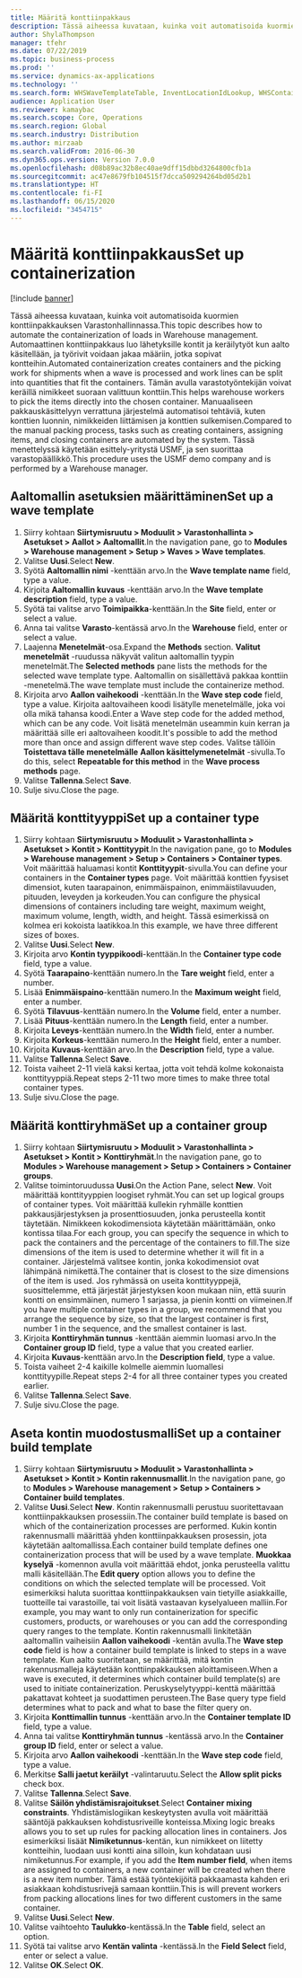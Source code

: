 ```yaml
---
title: Määritä konttiinpakkaus
description: Tässä aiheessa kuvataan, kuinka voit automatisoida kuormien konttiinpakkauksen Varastonhallinnassa.
author: ShylaThompson
manager: tfehr
ms.date: 07/22/2019
ms.topic: business-process
ms.prod: ''
ms.service: dynamics-ax-applications
ms.technology: ''
ms.search.form: WHSWaveTemplateTable, InventLocationIdLookup, WHSContainerType, WHSContainerGroup, WHSContainerizationTable, WHSContainerizationBreak, WHSCreateContainerBreak
audience: Application User
ms.reviewer: kamaybac
ms.search.scope: Core, Operations
ms.search.region: Global
ms.search.industry: Distribution
ms.author: mirzaab
ms.search.validFrom: 2016-06-30
ms.dyn365.ops.version: Version 7.0.0
ms.openlocfilehash: d08b89ac32b8ec40ae9dff15dbbd3264800cfb1a
ms.sourcegitcommit: ac47e8679fb104515f7dcca509294264bd05d2b1
ms.translationtype: HT
ms.contentlocale: fi-FI
ms.lasthandoff: 06/15/2020
ms.locfileid: "3454715"
---
```

# <a name="set-up-containerization"></a><span data-ttu-id="8a3bd-103">Määritä konttiinpakkaus</span><span class="sxs-lookup"><span data-stu-id="8a3bd-103">Set up containerization</span></span>

[!include [banner](../../includes/banner.md)]

<span data-ttu-id="8a3bd-104">Tässä aiheessa kuvataan, kuinka voit automatisoida kuormien konttiinpakkauksen Varastonhallinnassa.</span><span class="sxs-lookup"><span data-stu-id="8a3bd-104">This topic describes how to automate the containerization of loads in Warehouse management.</span></span> <span data-ttu-id="8a3bd-105">Automaattinen konttiinpakkaus luo lähetyksille kontit ja keräilytyöt kun aalto käsitellään, ja työrivit voidaan jakaa määriin, jotka sopivat kontteihin.</span><span class="sxs-lookup"><span data-stu-id="8a3bd-105">Automated containerization creates containers and the picking work for shipments when a wave is processed and work lines can be split into quantities that fit the containers.</span></span> <span data-ttu-id="8a3bd-106">Tämän avulla varastotyöntekijän voivat keräillä nimikkeet suoraan valittuun konttiin.</span><span class="sxs-lookup"><span data-stu-id="8a3bd-106">This helps warehouse workers to pick the items directly into the chosen container.</span></span> <span data-ttu-id="8a3bd-107">Manuaaliseen pakkauskäsittelyyn verrattuna järjestelmä automatisoi tehtäviä, kuten konttien luonnin, nimikkeiden liittämisen ja konttien sulkemisen.</span><span class="sxs-lookup"><span data-stu-id="8a3bd-107">Compared to the manual packing process, tasks such as creating containers, assigning items, and closing containers are automated by the system.</span></span> <span data-ttu-id="8a3bd-108">Tässä menettelyssä käytetään esittely-yritystä USMF, ja sen suorittaa varastopäällikkö.</span><span class="sxs-lookup"><span data-stu-id="8a3bd-108">This procedure uses the USMF demo company and is performed by a Warehouse manager.</span></span>


## <a name="set-up-a-wave-template"></a><span data-ttu-id="8a3bd-109">Aaltomallin asetuksien määrittäminen</span><span class="sxs-lookup"><span data-stu-id="8a3bd-109">Set up a wave template</span></span>
1. <span data-ttu-id="8a3bd-110">Siirry kohtaan **Siirtymisruutu > Moduulit > Varastonhallinta > Asetukset > Aallot > Aaltomallit**.</span><span class="sxs-lookup"><span data-stu-id="8a3bd-110">In the navigation pane, go to **Modules > Warehouse management > Setup > Waves > Wave templates**.</span></span>
2. <span data-ttu-id="8a3bd-111">Valitse **Uusi**.</span><span class="sxs-lookup"><span data-stu-id="8a3bd-111">Select **New**.</span></span>
3. <span data-ttu-id="8a3bd-112">Syötä **Aaltomallin nimi** -kenttään arvo.</span><span class="sxs-lookup"><span data-stu-id="8a3bd-112">In the **Wave template name** field, type a value.</span></span>
4. <span data-ttu-id="8a3bd-113">Kirjoita **Aaltomallin kuvaus** -kenttään arvo.</span><span class="sxs-lookup"><span data-stu-id="8a3bd-113">In the **Wave template description** field, type a value.</span></span>
5. <span data-ttu-id="8a3bd-114">Syötä tai valitse arvo **Toimipaikka**-kenttään.</span><span class="sxs-lookup"><span data-stu-id="8a3bd-114">In the **Site** field, enter or select a value.</span></span>
6. <span data-ttu-id="8a3bd-115">Anna tai valitse **Varasto**-kentässä arvo.</span><span class="sxs-lookup"><span data-stu-id="8a3bd-115">In the **Warehouse** field, enter or select a value.</span></span>
7. <span data-ttu-id="8a3bd-116">Laajenna **Menetelmät**-osa.</span><span class="sxs-lookup"><span data-stu-id="8a3bd-116">Expand the **Methods** section.</span></span> <span data-ttu-id="8a3bd-117">**Valitut menetelmät** -ruudussa näkyvät valitun aaltomallin tyypin menetelmät.</span><span class="sxs-lookup"><span data-stu-id="8a3bd-117">The **Selected methods** pane lists the methods for the selected wave template type.</span></span> <span data-ttu-id="8a3bd-118">Aaltomallin on sisällettävä pakkaa konttiin -menetelmä.</span><span class="sxs-lookup"><span data-stu-id="8a3bd-118">The wave template must include the containerize method.</span></span>  
8. <span data-ttu-id="8a3bd-119">Kirjoita arvo **Aallon vaihekoodi** -kenttään.</span><span class="sxs-lookup"><span data-stu-id="8a3bd-119">In the **Wave step code** field, type a value.</span></span> <span data-ttu-id="8a3bd-120">Kirjoita aaltovaiheen koodi lisätylle menetelmälle, joka voi olla mikä tahansa koodi.</span><span class="sxs-lookup"><span data-stu-id="8a3bd-120">Enter a Wave step code for the added method, which can be any code.</span></span> <span data-ttu-id="8a3bd-121">Voit lisätä menetelmän useammin kuin kerran ja määrittää sille eri aaltovaiheen koodit.</span><span class="sxs-lookup"><span data-stu-id="8a3bd-121">It's possible to add the method more than once and assign different wave step codes.</span></span> <span data-ttu-id="8a3bd-122">Valitse tällöin **Toistettava tälle menetelmälle** **Aallon käsittelymenetelmät** -sivulla.</span><span class="sxs-lookup"><span data-stu-id="8a3bd-122">To do this, select **Repeatable for this method** in the **Wave process methods** page.</span></span>  
9. <span data-ttu-id="8a3bd-123">Valitse **Tallenna**.</span><span class="sxs-lookup"><span data-stu-id="8a3bd-123">Select **Save**.</span></span>
10. <span data-ttu-id="8a3bd-124">Sulje sivu.</span><span class="sxs-lookup"><span data-stu-id="8a3bd-124">Close the page.</span></span>

## <a name="set-up-a-container-type"></a><span data-ttu-id="8a3bd-125">Määritä konttityyppi</span><span class="sxs-lookup"><span data-stu-id="8a3bd-125">Set up a container type</span></span>
1. <span data-ttu-id="8a3bd-126">Siirry kohtaan **Siirtymisruutu > Moduulit > Varastonhallinta > Asetukset > Kontit > Konttityypit**.</span><span class="sxs-lookup"><span data-stu-id="8a3bd-126">In the navigation pane, go to **Modules > Warehouse management > Setup > Containers > Container types**.</span></span> <span data-ttu-id="8a3bd-127">Voit määrittää haluamasi kontit **Konttityypit**-sivulla.</span><span class="sxs-lookup"><span data-stu-id="8a3bd-127">You can define your containers in the **Container types** page.</span></span> <span data-ttu-id="8a3bd-128">Voit määrittää konttien fyysiset dimensiot, kuten taarapainon, enimmäispainon, enimmäistilavuuden, pituuden, leveyden ja korkeuden.</span><span class="sxs-lookup"><span data-stu-id="8a3bd-128">You can configure the physical dimensions of containers including tare weight, maximum weight, maximum volume, length, width, and height.</span></span> <span data-ttu-id="8a3bd-129">Tässä esimerkissä on kolmea eri kokoista laatikkoa.</span><span class="sxs-lookup"><span data-stu-id="8a3bd-129">In this example, we have three different sizes of boxes.</span></span>  
2. <span data-ttu-id="8a3bd-130">Valitse **Uusi**.</span><span class="sxs-lookup"><span data-stu-id="8a3bd-130">Select **New**.</span></span>
3. <span data-ttu-id="8a3bd-131">Kirjoita arvo **Kontin tyyppikoodi**-kenttään.</span><span class="sxs-lookup"><span data-stu-id="8a3bd-131">In the **Container type code** field, type a value.</span></span>
4. <span data-ttu-id="8a3bd-132">Syötä **Taarapaino**-kenttään numero.</span><span class="sxs-lookup"><span data-stu-id="8a3bd-132">In the **Tare weight** field, enter a number.</span></span>
5. <span data-ttu-id="8a3bd-133">Lisää **Enimmäispaino**-kenttään numero.</span><span class="sxs-lookup"><span data-stu-id="8a3bd-133">In the **Maximum weight** field, enter a number.</span></span>
6. <span data-ttu-id="8a3bd-134">Syötä **Tilavuus**-kenttään numero.</span><span class="sxs-lookup"><span data-stu-id="8a3bd-134">In the **Volume** field, enter a number.</span></span>
7. <span data-ttu-id="8a3bd-135">Lisää **Pituus**-kenttään numero.</span><span class="sxs-lookup"><span data-stu-id="8a3bd-135">In the **Length** field, enter a number.</span></span>
8. <span data-ttu-id="8a3bd-136">Kirjoita **Leveys**-kenttään numero.</span><span class="sxs-lookup"><span data-stu-id="8a3bd-136">In the **Width** field, enter a number.</span></span>
9. <span data-ttu-id="8a3bd-137">Kirjoita **Korkeus**-kenttään numero.</span><span class="sxs-lookup"><span data-stu-id="8a3bd-137">In the **Height** field, enter a number.</span></span>
10. <span data-ttu-id="8a3bd-138">Kirjoita **Kuvaus**-kenttään arvo.</span><span class="sxs-lookup"><span data-stu-id="8a3bd-138">In the **Description** field, type a value.</span></span>
11. <span data-ttu-id="8a3bd-139">Valitse **Tallenna**.</span><span class="sxs-lookup"><span data-stu-id="8a3bd-139">Select **Save**.</span></span>
13. <span data-ttu-id="8a3bd-140">Toista vaiheet 2-11 vielä kaksi kertaa, jotta voit tehdä kolme kokonaista konttityyppiä.</span><span class="sxs-lookup"><span data-stu-id="8a3bd-140">Repeat steps 2-11 two more times to make three total container types.</span></span>
14. <span data-ttu-id="8a3bd-141">Sulje sivu.</span><span class="sxs-lookup"><span data-stu-id="8a3bd-141">Close the page.</span></span>

## <a name="set-up-a-container-group"></a><span data-ttu-id="8a3bd-142">Määritä konttiryhmä</span><span class="sxs-lookup"><span data-stu-id="8a3bd-142">Set up a container group</span></span>
1. <span data-ttu-id="8a3bd-143">Siirry kohtaan **Siirtymisruutu > Moduulit > Varastonhallinta > Asetukset > Kontit > Konttiryhmät**.</span><span class="sxs-lookup"><span data-stu-id="8a3bd-143">In the navigation pane, go to **Modules > Warehouse management > Setup > Containers > Container groups**.</span></span>
2. <span data-ttu-id="8a3bd-144">Valitse toimintoruudussa **Uusi**.</span><span class="sxs-lookup"><span data-stu-id="8a3bd-144">On the Action Pane, select **New**.</span></span> <span data-ttu-id="8a3bd-145">Voit määrittää konttityyppien loogiset ryhmät.</span><span class="sxs-lookup"><span data-stu-id="8a3bd-145">You can set up logical groups of container types.</span></span> <span data-ttu-id="8a3bd-146">Voit määrittää kullekin ryhmälle konttien pakkausjärjestyksen ja prosenttiosuuden, jonka perusteella kontit täytetään. Nimikkeen kokodimensiota käytetään määrittämään, onko kontissa tilaa.</span><span class="sxs-lookup"><span data-stu-id="8a3bd-146">For each group, you can specify the sequence in which to pack the containers and the percentage of the containers to fill.The size dimensions of the item is used to determine whether it will fit in a container.</span></span> <span data-ttu-id="8a3bd-147">Järjestelmä valitsee kontin, jonka kokodimensiot ovat lähimpänä nimikettä.</span><span class="sxs-lookup"><span data-stu-id="8a3bd-147">The container that is closest to the size dimensions of the item is used.</span></span> <span data-ttu-id="8a3bd-148">Jos ryhmässä on useita konttityyppejä, suosittelemme, että järjestät järjestyksen koon mukaan niin, että suurin kontti on ensimmäinen, numero 1 sarjassa, ja pienin kontti on viimeinen.</span><span class="sxs-lookup"><span data-stu-id="8a3bd-148">If you have multiple container types in a group, we recommend that you arrange the sequence by size, so that the largest container is first, number 1 in the sequence, and the smallest container is last.</span></span>    
3. <span data-ttu-id="8a3bd-149">Kirjoita **Konttiryhmän tunnus** -kenttään aiemmin luomasi arvo.</span><span class="sxs-lookup"><span data-stu-id="8a3bd-149">In the **Container group ID** field, type a value that you created earlier.</span></span>
4. <span data-ttu-id="8a3bd-150">Kirjoita **Kuvaus**-kenttään arvo.</span><span class="sxs-lookup"><span data-stu-id="8a3bd-150">In the **Description field**, type a value.</span></span>
5. <span data-ttu-id="8a3bd-151">Toista vaiheet 2-4 kaikille kolmelle aiemmin luomallesi konttityypille.</span><span class="sxs-lookup"><span data-stu-id="8a3bd-151">Repeat steps 2-4 for all three container types you created earlier.</span></span>
6. <span data-ttu-id="8a3bd-152">Valitse **Tallenna**.</span><span class="sxs-lookup"><span data-stu-id="8a3bd-152">Select **Save**.</span></span>
7. <span data-ttu-id="8a3bd-153">Sulje sivu.</span><span class="sxs-lookup"><span data-stu-id="8a3bd-153">Close the page.</span></span>

## <a name="set-up-a-container-build-template"></a><span data-ttu-id="8a3bd-154">Aseta kontin muodostusmalli</span><span class="sxs-lookup"><span data-stu-id="8a3bd-154">Set up a container build template</span></span>
1. <span data-ttu-id="8a3bd-155">Siirry kohtaan **Siirtymisruutu > Moduulit > Varastonhallinta > Asetukset > Kontit > Kontin rakennusmallit**.</span><span class="sxs-lookup"><span data-stu-id="8a3bd-155">In the navigation pane, go to **Modules > Warehouse management > Setup > Containers > Container build templates**.</span></span>
2. <span data-ttu-id="8a3bd-156">Valitse **Uusi**.</span><span class="sxs-lookup"><span data-stu-id="8a3bd-156">Select **New**.</span></span> <span data-ttu-id="8a3bd-157">Kontin rakennusmalli perustuu suoritettavaan konttiinpakkauksen prosessiin.</span><span class="sxs-lookup"><span data-stu-id="8a3bd-157">The container build template is based on which of the containerization processes are performed.</span></span> <span data-ttu-id="8a3bd-158">Kukin kontin rakennusmalli määrittää yhden konttiinpakkauksen prosessin, jota käytetään aaltomallissa.</span><span class="sxs-lookup"><span data-stu-id="8a3bd-158">Each container build template defines one containerization process that will be used by a wave template.</span></span> <span data-ttu-id="8a3bd-159">**Muokkaa kyselyä** -komennon avulla voit määrittää ehdot, jonka perusteella valittu malli käsitellään.</span><span class="sxs-lookup"><span data-stu-id="8a3bd-159">The **Edit query** option allows you to define the conditions on which the selected template will be processed.</span></span> <span data-ttu-id="8a3bd-160">Voit esimerkiksi haluta suorittaa konttiinpakkauksen vain tietyille asiakkaille, tuotteille tai varastoille, tai voit lisätä vastaavan kyselyalueen malliin.</span><span class="sxs-lookup"><span data-stu-id="8a3bd-160">For example, you may want to only run containerization for specific customers, products, or warehouses or you can add the corresponding query ranges to the template.</span></span> <span data-ttu-id="8a3bd-161">Kontin rakennusmalli linkitetään aaltomallin vaiheisiin **Aallon vaihekoodi** -kentän avulla.</span><span class="sxs-lookup"><span data-stu-id="8a3bd-161">The **Wave step code** field is how a container build template is linked to steps in a wave template.</span></span> <span data-ttu-id="8a3bd-162">Kun aalto suoritetaan, se määrittää, mitä kontin rakennusmalleja käytetään konttiinpakkauksen aloittamiseen.</span><span class="sxs-lookup"><span data-stu-id="8a3bd-162">When a wave is executed, it determines which container build template(s) are used to initiate containerization.</span></span> <span data-ttu-id="8a3bd-163">Peruskyselytyyppi-kenttä määrittää pakattavat kohteet ja suodattimen perusteen.</span><span class="sxs-lookup"><span data-stu-id="8a3bd-163">The Base query type field determines what to pack and what to base the filter query on.</span></span> 
3. <span data-ttu-id="8a3bd-164">Kirjoita **Konttimallin tunnus** -kenttään arvo.</span><span class="sxs-lookup"><span data-stu-id="8a3bd-164">In the **Container template ID** field, type a value.</span></span>
4. <span data-ttu-id="8a3bd-165">Anna tai valitse **Konttiryhmän tunnus** -kentässä arvo.</span><span class="sxs-lookup"><span data-stu-id="8a3bd-165">In the **Container group ID** field, enter or select a value.</span></span>
5. <span data-ttu-id="8a3bd-166">Kirjoita arvo **Aallon vaihekoodi** -kenttään.</span><span class="sxs-lookup"><span data-stu-id="8a3bd-166">In the **Wave step code** field, type a value.</span></span>
6. <span data-ttu-id="8a3bd-167">Merkitse **Salli jaetut keräilyt** -valintaruutu.</span><span class="sxs-lookup"><span data-stu-id="8a3bd-167">Select the **Allow split picks** check box.</span></span>
7. <span data-ttu-id="8a3bd-168">Valitse **Tallenna**.</span><span class="sxs-lookup"><span data-stu-id="8a3bd-168">Select **Save**.</span></span>
8. <span data-ttu-id="8a3bd-169">Valitse **Säilön yhdistämisrajoitukset**.</span><span class="sxs-lookup"><span data-stu-id="8a3bd-169">Select **Container mixing constraints**.</span></span> <span data-ttu-id="8a3bd-170">Yhdistämislogiikan keskeytysten avulla voit määrittää sääntöjä pakkauksen kohdistusriveille konteissa.</span><span class="sxs-lookup"><span data-stu-id="8a3bd-170">Mixing logic breaks allows you to set up rules for packing allocation lines in containers.</span></span> <span data-ttu-id="8a3bd-171">Jos esimerkiksi lisäät **Nimiketunnus**-kentän, kun nimikkeet on liitetty kontteihin, luodaan uusi kontti aina silloin, kun kohdataan uusi nimiketunnus.</span><span class="sxs-lookup"><span data-stu-id="8a3bd-171">For example, if you add the **Item number field**, when items are assigned to containers, a new container will be created when there is a new item number.</span></span> <span data-ttu-id="8a3bd-172">Tämä estää työntekijöitä pakkaamasta kahden eri asiakkaan kohdistusrivejä samaan konttiin.</span><span class="sxs-lookup"><span data-stu-id="8a3bd-172">This is will prevent workers from packing allocations lines for two different customers in the same container.</span></span>  
9. <span data-ttu-id="8a3bd-173">Valitse **Uusi**.</span><span class="sxs-lookup"><span data-stu-id="8a3bd-173">Select **New**.</span></span>
10. <span data-ttu-id="8a3bd-174">Valitse vaihtoehto **Taulukko**-kentässä.</span><span class="sxs-lookup"><span data-stu-id="8a3bd-174">In the **Table** field, select an option.</span></span>
11. <span data-ttu-id="8a3bd-175">Syötä tai valitse arvo **Kentän valinta** -kentässä.</span><span class="sxs-lookup"><span data-stu-id="8a3bd-175">In the **Field Select** field, enter or select a value.</span></span>
12. <span data-ttu-id="8a3bd-176">Valitse **OK**.</span><span class="sxs-lookup"><span data-stu-id="8a3bd-176">Select **OK**.</span></span>

